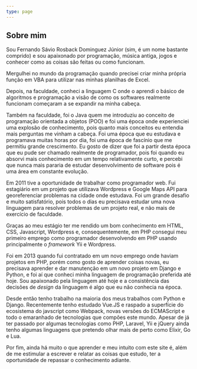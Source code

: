 ```yaml
---
type: page
---
```


## Sobre mim

Sou Fernando Sávio Rosback Dominguez Júnior (sim, é um nome bastante comprido) e sou apaixonado por programação, música antiga, jogos e conhecer como as coisas são feitas ou como funcionam.

Mergulhei no mundo da programação quando precisei criar minha própria função em VBA para utilizar nas minhas planilhas de Excel. 

Depois, na faculdade, conheci a linguagem C onde o aprendi o básico de algoritmos e programação a visão de como os softwares realmente funcionam começaram a se expandir na minha cabeça. 

Também na faculdade, foi o Java quem me introduziu ao conceito de programação orientada a objetos (POO) e foi uma época onde experienciei uma explosão de conhecimento, pois quanto mais conceitos eu entendia mais perguntas me vinham a cabeça. Foi uma época que eu estudava e programava muitas horas por dia, foi uma época de fascínio que me permitiu grande crescimento.
Eu gosto de dizer que foi a partir desta época que eu pude ser chamado realmente de programador, pois foi quando eu absorvi mais conhecimento em um tempo relativamente curto, e percebi que nunca  mais pararia de estudar desenvolvimento de software pois é uma área em constante evolução.

Em 2011 tive a oportunidade de trabalhar como programador web. Fui estagiário em um projeto que utilizava Wordpress e Google Maps API para georeferenciar problemas na cidade onde estudava. Foi um grande desafio e muito satisfatório, pois todos o dias eu precisava estudar uma nova linguagem para resolver problemas de um projeto real, e não mais de exercício de faculdade.

Graças ao meu estágio ter me rendido um bom conhecimento em HTML, CSS, Javascript, Wordpress e, consequentemente, em PHP consegui meu primeiro emprego como programador desenvolvendo em PHP usando principalmente o _framework_ Yii e Wordpress.

Foi em 2013 quando fui contratado em um novo emprego onde haviam projetos em PHP, porém como gosto de aprender coisas novas, eu precisava aprender e dar manutenção em um novo projeto em Django e Python, e foi aí que conheci minha linguagem de programação preferida até hoje. Sou apaixonado pela linguagem até hoje e a consistência das decisões de _design_ da linguagem é algo que eu não conhecia na época.

Desde então tenho trabalho na maioria dos meus trabalhos com Python e Django. Recentemente tenho estudado Vue.JS e raspado a superfície do ecosistema do javscript como Webpack, novas versões do ECMAScript e todo o emaranhado de tecnologias que compões este mundo.
Apesar de já ter passado por algumas tecnologias como PHP, Laravel, Yii e jQuery ainda tenho algumas linguagens que pretendo olhar mais de perto como Elixir, Go e Lua.

Por fim, ainda há muito o que aprender e meu intuito com este site é, além de me estimular a escrever e relatar as coisas que estudo, ter a oportunidade de repassar o conhecimento adiante.
